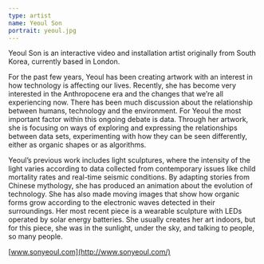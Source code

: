 ```yaml
---
type: artist
name: Yeoul Son
portrait: yeoul.jpg
---
```


Yeoul Son is an interactive video and installation artist originally from South Korea, currently based in London.
 
For the past few years, Yeoul has been creating artwork with an interest in how technology is affecting our lives. Recently, she has become very interested in the Anthropocene era and the changes that we’re all experiencing now. There has been much discussion about the relationship between humans, technology and the environment. For Yeoul the most important factor within this ongoing debate is data. Through her artwork, she is focusing on ways of exploring and expressing the relationships between data sets, experimenting with how they can be seen differently, either as organic shapes or as algorithms. 
 
Yeoul’s previous work includes light sculptures, where the intensity of the light varies according to data collected from contemporary issues like child mortality rates and real-time seismic conditions. By adapting stories from Chinese mythology, she has produced an animation about the evolution of technology. She has also made moving images that show how organic forms grow according to the electronic waves detected in their surroundings. Her most recent piece is a wearable sculpture with LEDs operated by solar energy batteries. She usually creates her art indoors, but for this piece, she was in the sunlight, under the sky, and talking to people, so many people.

[www.sonyeoul.com](http://www.sonyeoul.com/)
